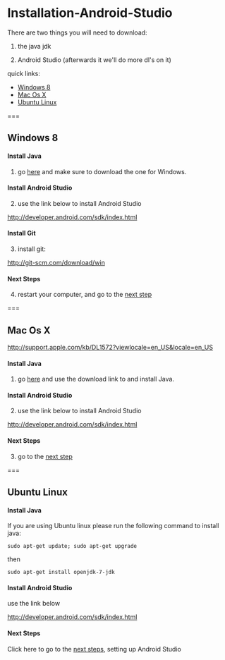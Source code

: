 # Installation-Android-Studio

There are two things you will need to download:


1) the java jdk

2) Android Studio (afterwards it we'll do more dl's on it)

quick links:

* [Windows 8](#windows-8)
* [Mac Os X](#mac-os-x)
* [Ubuntu Linux](#ubuntu-linux)

===

## Windows 8


#### Install Java

1) go [here](http://www.oracle.com/technetwork/java/javase/downloads/jdk7-downloads-1880260.html) and make sure to  download the one for Windows.

#### Install Android Studio

2) use the link below to install Android Studio

http://developer.android.com/sdk/index.html

#### Install Git

3) install git:  

http://git-scm.com/download/win

#### Next Steps

4) restart your computer, and go to the [next step](NextSteps.md)

===

## Mac Os X

http://support.apple.com/kb/DL1572?viewlocale=en_US&locale=en_US

#### Install Java

1) go [here](http://support.apple.com/kb/DL1572?viewlocale=en_US&locale=en_US) and use the download link to and install Java.

#### Install Android Studio

2) use the link below to install Android Studio

http://developer.android.com/sdk/index.html

#### Next Steps

3) go to the [next step](NextSteps.md)

===

## Ubuntu Linux

#### Install Java

If you are using Ubuntu linux please run the following command to install java:

`sudo apt-get update; sudo apt-get upgrade`

then

`sudo apt-get install openjdk-7-jdk`

#### Install Android Studio

use the link below

http://developer.android.com/sdk/index.html

#### Next Steps

Click here to go to the [next steps](NextSteps.md), setting up Android Studio
